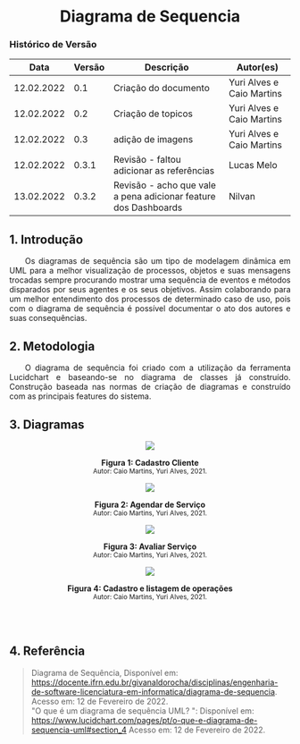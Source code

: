 # <center> Diagrama de Sequencia

### Histórico de Versão<br>

| Data       | Versão | Descrição            | Autor(es)                 |
| ---------- | ------ | -------------------- | ------------------------- |
| 12.02.2022 | 0.1    | Criação do documento | Yuri Alves e Caio Martins |
| 12.02.2022 | 0.2    | Criação de topicos   | Yuri Alves e Caio Martins |
| 12.02.2022 | 0.3    | adição de imagens    | Yuri Alves e Caio Martins |
| 12.02.2022 | 0.3.1   | Revisão - faltou adicionar as referências   | Lucas Melo |
| 13.02.2022 | 0.3.2   | Revisão - acho que vale a pena adicionar feature dos Dashboards | Nilvan |

## 1. Introdução

<div align="justify">&emsp;&emsp;Os diagramas de sequência são um tipo de modelagem dinâmica em UML para a melhor visualização de processos, objetos e suas mensagens trocadas sempre procurando mostrar uma sequência de eventos e métodos disparados por seus agentes e os seus objetivos. Assim colaborando para um melhor entendimento dos processos de determinado caso de uso, pois com o diagrama de sequência é possível documentar o ato dos autores e suas consequências.</div>

## 2. Metodologia

<div align="justify">&emsp;&emsp;O diagrama de sequência foi criado com a utilização da ferramenta Lucidchart e baseando-se no diagrama de classes já construído. Construção baseada nas normas de criação de diagramas e construído com as principais features do sistema.</div>

## 3. Diagramas

<p align='center'>
    <img src='../assets/img/sequencia/seq_createUser.png'>
    <figcaption align='center'>
        <b>Figura 1: Cadastro Cliente</b>
        <br>
        <small>Autor: Caio Martins, Yuri Alves, 2021.</small>
    </figcaption>
</p>

<p align='center'>
    <img src='../assets/img/sequencia/ag_serv.png'>
    <figcaption align='center'>
        <b>Figura 2: Agendar de Serviço</b>
        <br>
        <small>Autor: Caio Martins, Yuri Alves, 2021.</small>
    </figcaption>
</p>

<p align='center'>
    <img src='../assets/img/sequencia/av_cli.png'>
    <figcaption align='center'>
        <b>Figura 3: Avaliar Serviço</b>
        <br>
        <small>Autor: Caio Martins, Yuri Alves, 2021.</small>
    </figcaption>
</p>

<p align='center'>
    <img src='../assets/img/sequencia/ger_cadIliistOp.png'>
    <figcaption align='center'>
        <b>Figura 4: Cadastro e listagem de operações</b>
        <br>
        <small>Autor: Caio Martins, Yuri Alves, 2021.</small>
    </figcaption>
</p>

<br><br>

## 4. Referência

> Diagrama de Sequência, Disponível em: https://docente.ifrn.edu.br/givanaldorocha/disciplinas/engenharia-de-software-licenciatura-em-informatica/diagrama-de-sequencia. Acesso em: 12 de Fevereiro de 2022.<br>
> "O que é um diagrama de sequência UML? ": Disponível em: https://www.lucidchart.com/pages/pt/o-que-e-diagrama-de-sequencia-uml#section_4 Acesso em: 12 de Fevereiro de 2022.
